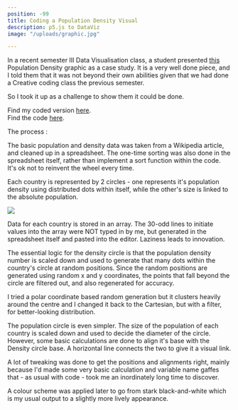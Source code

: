 ```yaml
---
position: -99
title: Coding a Population Density Visual
description: p5.js to DataViz
image: "/uploads/graphic.jpg"

---
```

In a recent semester III Data Visualisation class, a student presented [this](https://www.behance.net/gallery/99114047/Population-Density) Population Density graphic as a case study. It is a very well done piece, and I told them that it was not beyond their own abilities given that we had done a Creative coding class the previous semester.

So I took it up as a challenge to show them it could be done.

Find my coded version [here](https://editor.p5js.org/jesmehta/present/tkp-5Pe9L).  
Find the code [here](https://editor.p5js.org/jesmehta/sketches/tkp-5Pe9L).

The process :

The basic population and density data was taken from a Wikipedia article, and cleaned up in a spreadsheet. The one-time sorting was also done in the spreadsheet itself, rather than implement a sort function within the code. It's ok not to reinvent the wheel every time.

Each country is represented by 2 circles - one represents it's population density using distributed dots within itself, while the other's size is linked to the absolute population.

![](/uploads/graphic-3.jpg)

Data for each country is stored in an array. The 30-odd lines to initiate values into the array were NOT typed in by me, but generated in the spreadsheet itself and pasted into the editor. Laziness leads to innovation.

The essential logic for the density circle is that the population density number is scaled down and used to generate that many dots within the country's circle at random positions. Since the random positions are generated using random x and y coordinates, the points that fall beyond the circle are filtered out, and also regenerated for accuracy.

I tried a polar coordinate based random generation but it clusters heavily around the centre and I changed it back to the Cartesian, but with a filter, for better-looking distribution.

The population circle is even simpler. The size of the population of each country is scaled down and used to decide the diameter of the circle.  However, some basic calculations are done to align it's base with the Density circle base. A horizontal line connects the two to give it a visual link.

A lot of tweaking was done to get the positions and alignments right, mainly because I'd made some very basic calculation and variable name gaffes that - as usual with code - took me an inordinately long time to discover.

A colour scheme was applied later to go from stark black-and-white which is my usual output to a slightly more lively appearance.